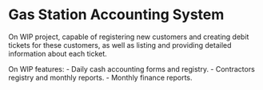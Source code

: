 
# Gas Station Accounting System

On WIP project, capable of registering new customers and creating debit tickets for these customers, as well as listing and providing detailed information about each ticket.
    
On WIP features: 
    - Daily cash accounting forms and registry.
    - Contractors registry and monthly reports. 
    - Monthly finance reports. 
